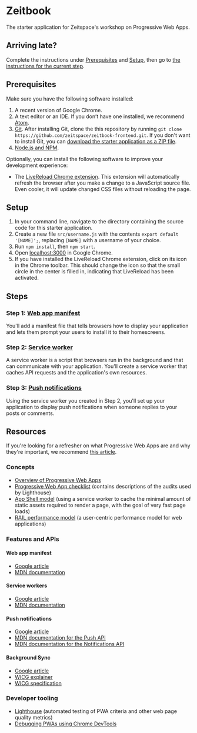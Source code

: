 # Zeitbook

The starter application for Zeitspace's workshop on Progressive Web Apps.

## Arriving late?

Complete the instructions under [Prerequisites](#prerequisites) and [Setup](#setup), then go to [the instructions for the current step](#steps).

## Prerequisites

Make sure you have the following software installed:

1. A recent version of Google Chrome.
1. A text editor or an IDE. If you don’t have one installed, we recommend [Atom](https://atom.io).
1. [Git](https://git-scm.com). After installing Git, clone the this repository by running `git clone https://github.com/zeitspace/zeitbook-frontend.git`. If you don't want to install Git, you can [download the starter application as a ZIP file](https://github.com/zeitspace/zeitbook-frontend/archive/master.zip).
1. [Node.js and NPM](https://nodejs.org/en/download/).

Optionally, you can install the following software to improve your development experience:

- The [LiveReload Chrome extension](https://chrome.google.com/webstore/detail/livereload/jnihajbhpnppcggbcgedagnkighmdlei?hl=en). This extension will automatically refresh the browser after you make a change to a JavaScript source file. Even cooler, it will update changed CSS files without reloading the page.

## Setup

1. In your command line, navigate to the directory containing the source code for this starter application.
1. Create a new file `src/username.js` with the contents `export default '[NAME]';`, replacing `[NAME]` with a username of your choice.
1. Run `npm install`, then `npm start`.
1. Open [localhost:3000](localhost:3000) in Google Chrome.
1. If you have installed the LiveReload Chrome extension, click on its icon in the Chrome toolbar. This should change the icon so that the small circle in the center is filled in, indicating that LiveReload has been activated.

## Steps

### Step 1: [Web app manifest](./steps/01-web-app-manifest.md)

You'll add a manifest file that tells browsers how to display your application and lets them prompt your users to install it to their homescreens.

### Step 2: [Service worker](./steps/02-service-worker.md)

A service worker is a script that browsers run in the background and that can communicate with your application. You'll create a service worker that caches API requests and the application's own resources.

### Step 3: [Push notifications](./steps/03-push-notifications.md)

Using the service worker you created in Step 2, you'll set up your application to display push notifications when someone replies to your posts or comments.

## Resources

If you're looking for a refresher on what Progressive Web Apps are and why they're important, we recommend [this article](https://blog.ionic.io/what-is-a-progressive-web-app/).

### Concepts

- [Overview of Progressive Web Apps](https://developers.google.com/web/progressive-web-apps/)
- [Progressive Web App checklist](https://developers.google.com/web/progressive-web-apps/checklist) (contains descriptions of the audits used by Lighthouse)
- [App Shell model](https://developers.google.com/web/fundamentals/architecture/app-shell) (using a service worker to cache the minimal amount of static assets required to render a page, with the goal of very fast page loads)
- [RAIL performance model](https://developers.google.com/web/fundamentals/performance/rail) (a user-centric performance model for web applications)

### Features and APIs

#### Web app manifest

- [Google article](https://developers.google.com/web/fundamentals/web-app-manifest/)
- [MDN documentation](https://developer.mozilla.org/en-US/docs/Web/Manifest)

#### Service workers

- [Google article](https://developers.google.com/web/fundamentals/primers/service-workers/)
- [MDN documentation](https://developer.mozilla.org/en-US/docs/Web/API/Service_Worker_API)

#### Push notifications

- [Google article](https://developers.google.com/web/fundamentals/push-notifications/)
- [MDN documentation for the Push API](https://developer.mozilla.org/en-US/docs/Web/API/Push_API)
- [MDN documentation for the Notifications API](https://developer.mozilla.org/en-US/docs/Web/API/Notifications_API)

#### Background Sync

- [Google article](https://developers.google.com/web/updates/2015/12/background-sync)
- [WICG explainer](https://github.com/WICG/BackgroundSync/blob/master/explainer.md)
- [WICG specification](https://wicg.github.io/BackgroundSync/spec/)

### Developer tooling

- [Lighthouse](https://developers.google.com/web/tools/lighthouse/) (automated testing of PWA criteria and other web page quality metrics)
- [Debugging PWAs using Chrome DevTools](https://developers.google.com/web/tools/chrome-devtools/progressive-web-apps)
